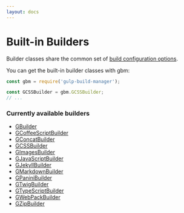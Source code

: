 ```yaml
---
layout: docs
---
```


# Built-in Builders
Builder classes share the common set of [build configuration options]({{site.baseurl}}/builders/using-builders).

You can get the built-in builder classes with gbm:
```javascript
const gbm = require('gulp-build-manager');

const GCSSBuilder = gbm.GCSSBuilder;
// ...
```

### Currently available builders
  - [GBuilder]({{site.baseurl}}/builders/built-in/GBuilder)
  - [GCoffeeScriptBuilder]({{site.baseurl}}/builders/built-in/GCoffeeScriptBuilder)
  - [GConcatBuilder]({{site.baseurl}}/builders/built-in/GConcatBuilder)
  - [GCSSBuilder]({{site.baseurl}}/builders/built-in/GCSSBuilder)
  - [GImagesBuilder]({{site.baseurl}}/builders/built-in/GImagesBuilder)
  - [GJavaScriptBuilder]({{site.baseurl}}/builders/built-in/GJavaScriptBuilder)
  - [GJekyllBuilder]({{site.baseurl}}/builders/built-in/GJekyllBuilder)
  - [GMarkdownBuilder]({{site.baseurl}}/builders/built-in/GMarkdownBuilder)
  - [GPaniniBuilder]({{site.baseurl}}/builders/built-in/GPaniniBuilder)
  - [GTwigBuilder]({{site.baseurl}}/builders/built-in/GTwigBuilder)
  - [GTypeScriptBuilder]({{site.baseurl}}/builders/built-in/GTypeScriptBuilder)
  - [GWebPackBuilder]({{site.baseurl}}/builders/built-in/GWebPackBuilder)
  - [GZipBuilder]({{site.baseurl}}/builders/built-in/GZipBuilder)